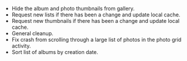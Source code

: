 * Hide the album and photo thumbnails from gallery.
* Request new lists if there has been a change and update local cache.
* Request new thumbnails if there has been a change and update local cache.
* General cleanup.
* Fix crash from scrolling through a large list of photos in the photo grid activity.
* Sort list of albums by creation date.
